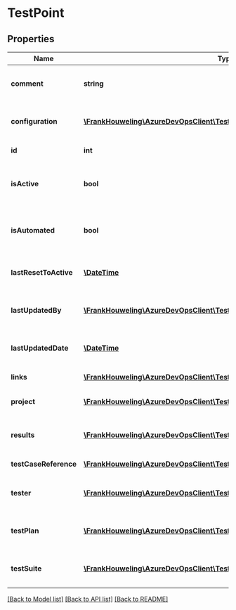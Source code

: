 # TestPoint

## Properties
Name | Type | Description | Notes
------------ | ------------- | ------------- | -------------
**comment** | **string** | Comment associated to the Test Point | [optional] 
**configuration** | [**\FrankHouweling\AzureDevOpsClient\TestPlan\Model\TestConfigurationReference**](TestConfigurationReference.md) | Configuration associated with the Test Point | [optional] 
**id** | **int** | Id of the Test Point | [optional] 
**isActive** | **bool** | Variable to decide whether the test case is Active or not | [optional] 
**isAutomated** | **bool** | Is the Test Point for Automated Test Case or Manual | [optional] 
**lastResetToActive** | [**\DateTime**](\DateTime.md) | Last Reset to Active Time Stamp for the Test Point | [optional] 
**lastUpdatedBy** | [**\FrankHouweling\AzureDevOpsClient\TestPlan\Model\IdentityRef**](IdentityRef.md) | Last Updated details for the Test Point | [optional] 
**lastUpdatedDate** | [**\DateTime**](\DateTime.md) | Last Update Time Stamp for the Test Point | [optional] 
**links** | [**\FrankHouweling\AzureDevOpsClient\TestPlan\Model\ReferenceLinks**](ReferenceLinks.md) | Reference links | [optional] 
**project** | [**\FrankHouweling\AzureDevOpsClient\TestPlan\Model\TeamProjectReference**](TeamProjectReference.md) | Project under which the Test Point is | [optional] 
**results** | [**\FrankHouweling\AzureDevOpsClient\TestPlan\Model\TestPointResults**](TestPointResults.md) | Results associated to the Test Point | [optional] 
**testCaseReference** | [**\FrankHouweling\AzureDevOpsClient\TestPlan\Model\TestCaseReference**](TestCaseReference.md) | Test Case Reference | [optional] 
**tester** | [**\FrankHouweling\AzureDevOpsClient\TestPlan\Model\IdentityRef**](IdentityRef.md) | Tester associated with the Test Point | [optional] 
**testPlan** | [**\FrankHouweling\AzureDevOpsClient\TestPlan\Model\TestPlanReference**](TestPlanReference.md) | Test Plan under which the Test Point is | [optional] 
**testSuite** | [**\FrankHouweling\AzureDevOpsClient\TestPlan\Model\TestSuiteReference**](TestSuiteReference.md) | Test Suite under which the Test Point is | [optional] 

[[Back to Model list]](../README.md#documentation-for-models) [[Back to API list]](../README.md#documentation-for-api-endpoints) [[Back to README]](../README.md)


